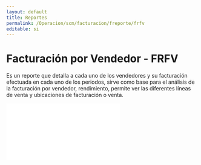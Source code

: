 ```yaml
---
layout: default
title: Reportes
permalink: /Operacion/scm/facturacion/freporte/frfv
editable: si
---
```


# Facturación por Vendedor - FRFV

Es un reporte que detalla a cada uno de los vendedores y su facturación efectuada en cada uno de los periodos, sirve como base para el análisis de la facturación por vendedor, rendimiento, permite ver las diferentes líneas de venta y ubicaciones de facturación o venta.

![](frfv1.pgn)


